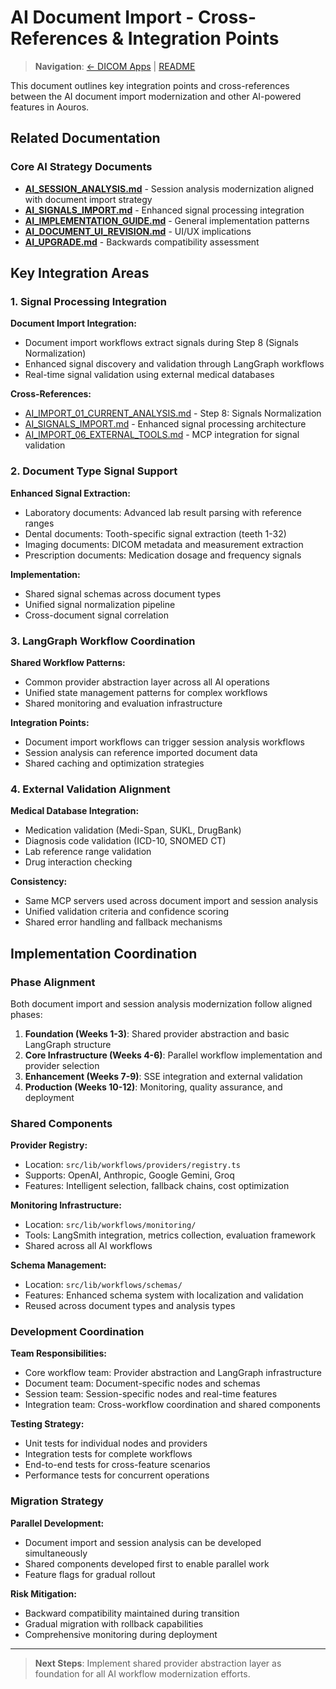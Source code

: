 # AI Document Import - Cross-References & Integration Points

> **Navigation**: [← DICOM Apps](./AI_IMPORT_09_DICOM_APPS.md) | [README](./AI_IMPORT_README.md)

This document outlines key integration points and cross-references between the AI document import modernization and other AI-powered features in Aouros.

## Related Documentation

### Core AI Strategy Documents
- **[AI_SESSION_ANALYSIS.md](./AI_SESSION_ANALYSIS.md)** - Session analysis modernization aligned with document import strategy
- **[AI_SIGNALS_IMPORT.md](./AI_SIGNALS_IMPORT.md)** - Enhanced signal processing integration
- **[AI_IMPLEMENTATION_GUIDE.md](./AI_IMPLEMENTATION_GUIDE.md)** - General implementation patterns
- **[AI_DOCUMENT_UI_REVISION.md](./AI_DOCUMENT_UI_REVISION.md)** - UI/UX implications
- **[AI_UPGRADE.md](./AI_UPGRADE.md)** - Backwards compatibility assessment

## Key Integration Areas

### 1. **Signal Processing Integration**

**Document Import Integration:**
- Document import workflows extract signals during Step 8 (Signals Normalization)
- Enhanced signal discovery and validation through LangGraph workflows
- Real-time signal validation using external medical databases

**Cross-References:**
- [AI_IMPORT_01_CURRENT_ANALYSIS.md](./AI_IMPORT_01_CURRENT_ANALYSIS.md) - Step 8: Signals Normalization
- [AI_SIGNALS_IMPORT.md](./AI_SIGNALS_IMPORT.md) - Enhanced signal processing architecture
- [AI_IMPORT_06_EXTERNAL_TOOLS.md](./AI_IMPORT_06_EXTERNAL_TOOLS.md) - MCP integration for signal validation

### 2. **Document Type Signal Support**

**Enhanced Signal Extraction:**
- Laboratory documents: Advanced lab result parsing with reference ranges
- Dental documents: Tooth-specific signal extraction (teeth 1-32)
- Imaging documents: DICOM metadata and measurement extraction
- Prescription documents: Medication dosage and frequency signals

**Implementation:**
- Shared signal schemas across document types
- Unified signal normalization pipeline
- Cross-document signal correlation

### 3. **LangGraph Workflow Coordination**

**Shared Workflow Patterns:**
- Common provider abstraction layer across all AI operations
- Unified state management patterns for complex workflows
- Shared monitoring and evaluation infrastructure

**Integration Points:**
- Document import workflows can trigger session analysis workflows
- Session analysis can reference imported document data
- Shared caching and optimization strategies

### 4. **External Validation Alignment**

**Medical Database Integration:**
- Medication validation (Medi-Span, SUKL, DrugBank)
- Diagnosis code validation (ICD-10, SNOMED CT)
- Lab reference range validation
- Drug interaction checking

**Consistency:**
- Same MCP servers used across document import and session analysis
- Unified validation criteria and confidence scoring
- Shared error handling and fallback mechanisms

## Implementation Coordination

### Phase Alignment
Both document import and session analysis modernization follow aligned phases:

1. **Foundation (Weeks 1-3)**: Shared provider abstraction and basic LangGraph structure
2. **Core Infrastructure (Weeks 4-6)**: Parallel workflow implementation and provider selection
3. **Enhancement (Weeks 7-9)**: SSE integration and external validation
4. **Production (Weeks 10-12)**: Monitoring, quality assurance, and deployment

### Shared Components

**Provider Registry:**
- Location: `src/lib/workflows/providers/registry.ts`
- Supports: OpenAI, Anthropic, Google Gemini, Groq
- Features: Intelligent selection, fallback chains, cost optimization

**Monitoring Infrastructure:**
- Location: `src/lib/workflows/monitoring/`
- Tools: LangSmith integration, metrics collection, evaluation framework
- Shared across all AI workflows

**Schema Management:**
- Location: `src/lib/workflows/schemas/`
- Features: Enhanced schema system with localization and validation
- Reused across document types and analysis types

### Development Coordination

**Team Responsibilities:**
- Core workflow team: Provider abstraction and LangGraph infrastructure
- Document team: Document-specific nodes and schemas
- Session team: Session-specific nodes and real-time features
- Integration team: Cross-workflow coordination and shared components

**Testing Strategy:**
- Unit tests for individual nodes and providers
- Integration tests for complete workflows
- End-to-end tests for cross-feature scenarios
- Performance tests for concurrent operations

### Migration Strategy

**Parallel Development:**
- Document import and session analysis can be developed simultaneously
- Shared components developed first to enable parallel work
- Feature flags for gradual rollout

**Risk Mitigation:**
- Backward compatibility maintained during transition
- Gradual migration with rollback capabilities
- Comprehensive monitoring during deployment

---

> **Next Steps**: Implement shared provider abstraction layer as foundation for all AI workflow modernization efforts.